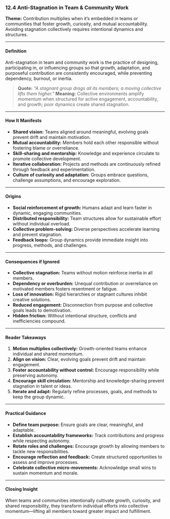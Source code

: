 ### **12.4 Anti-Stagnation in Team & Community Work**

**Theme:** Contribution multiplies when it’s embedded in teams or communities that foster growth, curiosity, and mutual accountability. Avoiding stagnation collectively requires intentional dynamics and structures.

---

#### **Definition**

Anti-stagnation in team and community work is the practice of designing, participating in, or influencing groups so that growth, adaptation, and purposeful contribution are consistently encouraged, while preventing dependency, burnout, or inertia.

> **Quote:**
> *"A stagnant group drags all its members; a moving collective lifts them higher."*
> **Meaning:** Collective environments amplify momentum when structured for active engagement, accountability, and growth; poor dynamics create shared stagnation.

---

#### **How It Manifests**

* **Shared vision:** Teams aligned around meaningful, evolving goals prevent drift and maintain motivation.
* **Mutual accountability:** Members hold each other responsible without fostering blame or overreliance.
* **Skill-sharing and mentorship:** Knowledge and experience circulate to promote collective development.
* **Iterative collaboration:** Projects and methods are continuously refined through feedback and experimentation.
* **Culture of curiosity and adaptation:** Groups embrace questions, challenge assumptions, and encourage exploration.

---

#### **Origins**

* **Social reinforcement of growth:** Humans adapt and learn faster in dynamic, engaging communities.
* **Distributed responsibility:** Team structures allow for sustainable effort without individual overload.
* **Collective problem-solving:** Diverse perspectives accelerate learning and prevent stagnation.
* **Feedback loops:** Group dynamics provide immediate insight into progress, methods, and challenges.

---

#### **Consequences if Ignored**

* **Collective stagnation:** Teams without motion reinforce inertia in all members.
* **Dependency or overburden:** Unequal contribution or overreliance on motivated members fosters resentment or fatigue.
* **Loss of innovation:** Rigid hierarchies or stagnant cultures inhibit creative solutions.
* **Reduced engagement:** Disconnection from purpose and collective goals leads to demotivation.
* **Hidden friction:** Without intentional structure, conflicts and inefficiencies compound.

---

#### **Reader Takeaways**

1. **Motion multiplies collectively:** Growth-oriented teams enhance individual and shared momentum.
2. **Align on vision:** Clear, evolving goals prevent drift and maintain engagement.
3. **Foster accountability without control:** Encourage responsibility while preserving autonomy.
4. **Encourage skill circulation:** Mentorship and knowledge-sharing prevent stagnation in talent or ideas.
5. **Iterate and adapt:** Regularly refine processes, goals, and methods to keep the group dynamic.

---

#### **Practical Guidance**

* **Define team purpose:** Ensure goals are clear, meaningful, and adaptable.
* **Establish accountability frameworks:** Track contributions and progress while respecting autonomy.
* **Rotate roles and challenges:** Encourage growth by allowing members to tackle new responsibilities.
* **Encourage reflection and feedback:** Create structured opportunities to assess and improve processes.
* **Celebrate collective micro-movements:** Acknowledge small wins to sustain momentum and morale.

---

#### **Closing Insight**

When teams and communities intentionally cultivate growth, curiosity, and shared responsibility, they transform individual efforts into collective momentum—lifting all members toward greater impact and fulfillment.
